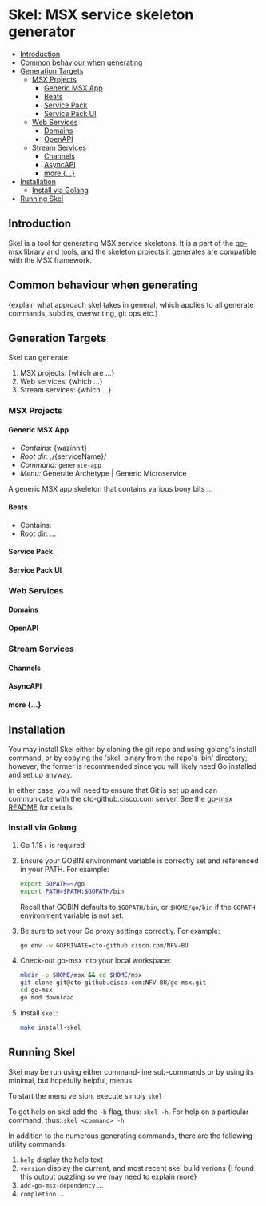 # Skel: MSX service skeleton generator

  - [Introduction](#introduction)
  - [Common behaviour when generating](#common-behaviour-when-generating)
  - [Generation Targets](#generation-targets)
    - [MSX Projects](#msx-projects)
      - [Generic MSX App](#generic-msx-app)
      - [Beats](#beats)
      - [Service Pack](#service-pack)
      - [Service Pack UI](#service-pack-ui)
    - [Web Services](#web-services)
      - [Domains](#domains)
      - [OpenAPI](#openapi)
    - [Stream Services](#stream-services)
      - [Channels](#channels)
      - [AsyncAPI](#asyncapi)
      - [more {...}](#more-)
  - [Installation](#installation)
    - [Install via Golang](#install-via-golang)
  - [Running Skel](#running-skel)
  
## Introduction

Skel is a tool for generating MSX service skeletons. It is a part of the [go-msx](https://cto-github.cisco.com/NFV-BU/go-msx) library and tools, and the skeleton projects it generates are compatible with the MSX framework.

## Common behaviour when generating

{explain what approach skel takes in general, which applies to all generate commands, subdirs, overwriting, git ops etc.}

## Generation Targets

Skel can generate:

1. MSX projects: {which are ...}
2. Web services: {which ...}
3. Stream services: {which ...}

### MSX Projects

#### Generic MSX App

- _Contains:_ {wazinnit}  
- _Root dir:_ ./{serviceName}/  
- _Command:_ `generate-app`  
- _Menu:_ Generate Archetype | Generic Microservice  

A generic MSX app skeleton that contains various bony bits ...  

#### Beats

- Contains:
- Root dir:
...

#### Service Pack

#### Service Pack UI

### Web Services

#### Domains

#### OpenAPI

### Stream Services

#### Channels

#### AsyncAPI

#### more {...}

## Installation

You may install Skel either by cloning the git repo and using golang's install command, or by copying the 'skel' binary from the repo's 'bin' directory; however, the former is recommended since you will likely need Go installed and set up anyway.

In either case, you will need to ensure that Git is set up and can communicate with the cto-github.cisco.com server. See the [go-msx README](https://cto-github.cisco.com/NFV-BU/go-msx/blob/master/README.md) for details.

### Install via Golang

1. Go 1.18+ is required

2. Ensure your GOBIN environment variable is correctly set and referenced in your PATH. For example:

    ```bash
    export GOPATH=~/go
    export PATH=$PATH:$GOPATH/bin
    ```

    Recall that GOBIN defaults to `$GOPATH/bin`, or `$HOME/go/bin` if the `GOPATH`
    environment variable is not set.  

3. Be sure to set your Go proxy settings correctly. For example:

    ```bash
    go env -w GOPRIVATE=cto-github.cisco.com/NFV-BU
    ```

4. Check-out go-msx into your local workspace:

    ```bash
    mkdir -p $HOME/msx && cd $HOME/msx
    git clone git@cto-github.cisco.com:NFV-BU/go-msx.git
    cd go-msx
    go mod download
    ```

5. Install `skel`:

    ```bash
    make install-skel
    ```

## Running Skel

Skel may be run using either command-line sub-commands or by using its minimal, but hopefully helpful, menus.

To start the menu version, execute simply `skel`

To get help on skel add the `-h` flag, thus: `skel -h`. For help on a particular command, thus: `skel <command> -h`

In addition to the numerous generating commands, there are the following utility commands:

1. `help` display the help text
2. `version` display the current, and most recent skel build verions {I found this output puzzling so we may need to explain more}
3. `add-go-msx-dependency` ...
4. `completion` ...
